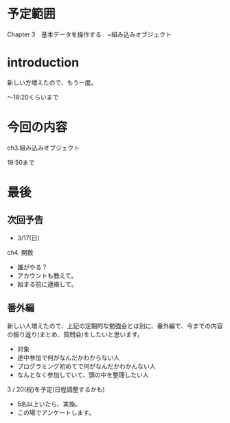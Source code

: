 
# 予定範囲

Chapter 3　基本データを操作する　~組み込みオブジェクト


# introduction

新しい方増えたので、もう一度。

〜18:20くらいまで

# 今回の内容

ch3.組み込みオブジェクト

19:50まで

# 最後

## 次回予告

- 3/17(日)

ch4. 関数

- 誰がやる？
 - アカウントも教えて。
 - 始まる前に連絡して。

## 番外編

新しい人増えたので、上記の定期的な勉強会とは別に、番外編で、今までの内容の振り返り(まとめ、質問会)をしたいと思います。

- 対象
 - 途中参加で何がなんだかわからない人
 - プログラミング初めてで何がなんだかわかんない人
 - なんとなく参加していて、頭の中を整理したい人


3 / 20(祝)を予定(日程調整するかも)

- 5名以上いたら、実施。
- この場でアンケートします。



